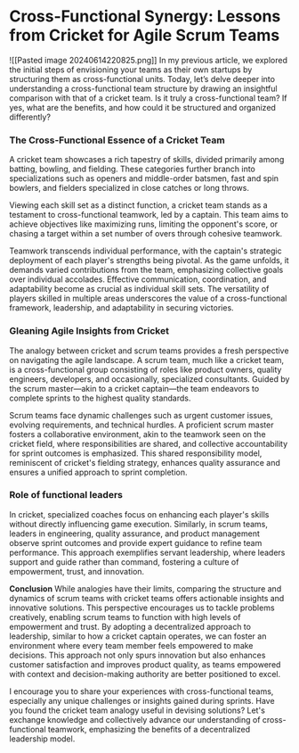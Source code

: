 # Cross-Functional Synergy: Lessons from Cricket for Agile Scrum Teams
![[Pasted image 20240614220825.png]]
In my previous article, we explored the initial steps of envisioning your teams as their own startups by structuring them as cross-functional units. Today, let’s delve deeper into understanding a cross-functional team structure by drawing an insightful comparison with that of a cricket team. Is it truly a cross-functional team? If yes, what are the benefits, and how could it be structured and organized differently?

### The Cross-Functional Essence of a Cricket Team
A cricket team showcases a rich tapestry of skills, divided primarily among batting, bowling, and fielding. These categories further branch into specializations such as openers and middle-order batsmen, fast and spin bowlers, and fielders specialized in close catches or long throws.

Viewing each skill set as a distinct function, a cricket team stands as a testament to cross-functional teamwork, led by a captain. This team aims to achieve objectives like maximizing runs, limiting the opponent's score, or chasing a target within a set number of overs through cohesive teamwork.

Teamwork transcends individual performance, with the captain's strategic deployment of each player's strengths being pivotal. As the game unfolds, it demands varied contributions from the team, emphasizing collective goals over individual accolades. Effective communication, coordination, and adaptability become as crucial as individual skill sets. The versatility of players skilled in multiple areas underscores the value of a cross-functional framework, leadership, and adaptability in securing victories.


### Gleaning Agile Insights from Cricket
The analogy between cricket and scrum teams provides a fresh perspective on navigating the agile landscape. A scrum team, much like a cricket team, is a cross-functional group consisting of roles like product owners, quality engineers, developers, and occasionally, specialized consultants. Guided by the scrum master—akin to a cricket captain—the team endeavors to complete sprints to the highest quality standards.

Scrum teams face dynamic challenges such as urgent customer issues, evolving requirements, and technical hurdles. A proficient scrum master fosters a collaborative environment, akin to the teamwork seen on the cricket field, where responsibilities are shared, and collective accountability for sprint outcomes is emphasized. This shared responsibility model, reminiscent of cricket's fielding strategy, enhances quality assurance and ensures a unified approach to sprint completion.

### Role of functional leaders
In cricket, specialized coaches focus on enhancing each player's skills without directly influencing game execution. Similarly, in scrum teams, leaders in engineering, quality assurance, and product management observe sprint outcomes and provide expert guidance to refine team performance. This approach exemplifies servant leadership, where leaders support and guide rather than command, fostering a culture of empowerment, trust, and innovation.


**Conclusion** 
While analogies have their limits, comparing the structure and dynamics of scrum teams with cricket teams offers actionable insights and innovative solutions. This perspective encourages us to tackle problems creatively, enabling scrum teams to function with high levels of empowerment and trust. By adopting a decentralized approach to leadership, similar to how a cricket captain operates, we can foster an environment where every team member feels empowered to make decisions. This approach not only spurs innovation but also enhances customer satisfaction and improves product quality, as teams empowered with context and decision-making authority are better positioned to excel.

I encourage you to share your experiences with cross-functional teams, especially any unique challenges or insights gained during sprints. Have you found the cricket team analogy useful in devising solutions? Let's exchange knowledge and collectively advance our understanding of cross-functional teamwork, emphasizing the benefits of a decentralized leadership model.